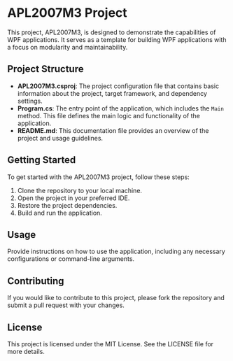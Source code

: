 # APL2007M3 Project

This project, APL2007M3, is designed to demonstrate the capabilities of WPF applications. It serves as a template for building WPF applications with a focus on modularity and maintainability.

## Project Structure

- **APL2007M3.csproj**: The project configuration file that contains basic information about the project, target framework, and dependency settings.
- **Program.cs**: The entry point of the application, which includes the `Main` method. This file defines the main logic and functionality of the application.
- **README.md**: This documentation file provides an overview of the project and usage guidelines.

## Getting Started

To get started with the APL2007M3 project, follow these steps:

1. Clone the repository to your local machine.
2. Open the project in your preferred IDE.
3. Restore the project dependencies.
4. Build and run the application.

## Usage

Provide instructions on how to use the application, including any necessary configurations or command-line arguments.

## Contributing

If you would like to contribute to this project, please fork the repository and submit a pull request with your changes.

## License

This project is licensed under the MIT License. See the LICENSE file for more details.